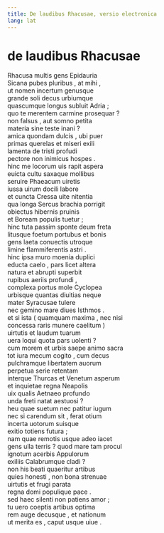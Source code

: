 ```yaml
---
title: De laudibus Rhacusae, versio electronica
lang: lat
--- 
```



 

# de laudibus Rhacusae

Rhacusa multis gens Epidauria  
Sicana pubes pluribus , at mihi ,  
ut nomen incertum genusque  
grande soli decus urbiumque  
quascumque longus subluit Adria ;  
quo te merentem carmine prosequar ?  
non falsus , aut somno petita  
materia sine teste inani ?  
amica quondam dulcis , ubi puer  
primas querelas et miseri exili  
lamenta de tristi profudi  
pectore non inimicus hospes .  
hinc me locorum uis rapit aspera  
euicta cultu saxaque mollibus  
seruire Phaeacum uiretis  
iussa uirum docili labore  
et cuncta Cressa uite nitentia  
qua longa Sercus brachia porrigit  
obiectus hibernis pruinis  
et Boream populis tuetur ;  
hinc tuta passim sponte deum freta  
litusque foetum portubus et bonis  
gens laeta conuectis utroque  
limine flammiferentis astri .  
hinc ipsa muro moenia duplici  
educta caelo , pars licet altera  
natura et abrupti superbit  
rupibus aeriis profundi ,  
complexa portus mole Cyclopea  
urbisque quantas diuitias neque  
mater Syracusae tulere  
nec gemino mare diues Isthmos .  
et si ista ( quamquam maxima , nec nisi  
concessa raris munere caelitum )  
uirtutis et laudum tuarum  
uera loqui quota pars uolenti ?  
cum morem et urbis saepe animo sacra  
tot iura mecum cogito , cum decus  
pulchramque libertatem auorum  
perpetua serie retentam  
interque Thurcas et Venetum asperum  
et inquietae regna Neapolis  
uix qualis Aetnaeo profundo  
unda freti natat aestuosi ?  
heu quae suetum nec patitur iugum  
nec si carendum sit , ferat otium  
incerta uotorum suisque  
exitio totiens futura ;  
nam quae remotis usque adeo iacet  
gens ulla terris ? quod mare tam procul  
ignotum acerbis Appulorum  
exiliis Calabrumque cladi ?  
non his beati quaeritur artibus  
quies honesti , non bona strenuae  
uirtutis et frugi parata  
regna domi populique pace .  
sed haec silenti non patiens amor ;  
tu uero coeptis artibus optima  
rem auge decusque , et nationum  
ut merita es , caput usque uiue .  
